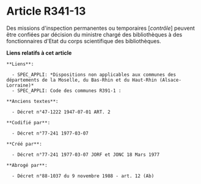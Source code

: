 # Article R341-13

Des missions d'inspection permanentes ou temporaires [*contrôle*] peuvent être confiées par décision du ministre chargé des
bibliothèques à des fonctionnaires d'Etat du corps scientifique des bibliothèques.

**Liens relatifs à cet article**

	**Liens**:

	  - SPEC_APPLI: *Dispositions non applicables aux communes des départements de la Moselle, du Bas-Rhin et du Haut-Rhin (Alsace-Lorraine)*
	  - SPEC_APPLI: Code des communes R391-1 :

	**Anciens textes**:

	  - Décret n°47-1222 1947-07-01 ART. 2

	**Codifié par**:

	  - Décret n°77-241 1977-03-07

	**Créé par**:

	  - Décret n°77-241 1977-03-07 JORF et JONC 18 Mars 1977

	**Abrogé par**:

	  - Décret n°88-1037 du 9 novembre 1988 - art. 12 (Ab)
